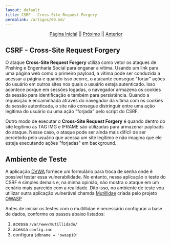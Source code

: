 ```yaml
---
layout: default
title: CSRF - Cross-Site Request Forgery
permalink: /artigos/09.md/
---
```

  
<p align="center">
 <a href="https://carineconstantino.github.io/cybersecurity/">Página Inicial</a>
 || 
 <a href="https://carineconstantino.github.io/cybersecurity/">Próximo</a>  
 || 
 <a href="https://carineconstantino.github.io/cybersecurity/artigos/08.md">Anterior</a>   
</p>

## CSRF - Cross-Site Request Forgery

O ataque **Cross-Site Request Forgery** utiliza como vetor os ataques de Phshing e Engenharia Social para enganar a vítima. Usando um link para uma página web como o primeiro payload, a vítima pode ser conduzida a acessar a página e quando isso ocorre, o atacante consegue "forjar" ações do usuário em outros sites nos quais o usuário esteja autenticado. Isso acontece porque em sessões logadas, o navegador armazena os cookies da sessão para identificação e também para persistência. Quando a requisição é encaminhada através do navegador da vítima com os cookies da sessão autenticada, o site não consegue distringuir entre uma ação legítima do usuário ou uma ação "forjada" pelo script do CSRF. 

Outro modo de executar o **Cross-Site Request Forgery** é quando dentro do site legítimo as TAG IMG e IFRAME são utilizadas para armazenar payloads do ataque. Nesse caso, o ataque pode ser ainda mais difícil de ser percebido pelo usuário que acessa um site legítimo e não imagina que ele esteja executando ações "forjadas" em background. 

## Ambiente de Teste

A aplicação [DVWA](http://www.dvwa.co.uk) fornece um formulário para troca de senha onde é possível testar essa vulnerabilidade. No entanto, nessa aplicação o teste do CSRF é simples demais e, na minha opinião, não mostra o ataque em um cenário mais parecido com a realidade. Dito isso, no ambiente de teste vou utilizar outra aplicação vulnerável chamda [Mutillidae](https://github.com/webpwnized/mutillidae) criada pelo projeto [OWASP](https://owasp.org)

Antes de iniciar os testes com o multillidae é necessário configurar a base de dados, conforme os passos abaixo listados: 

1. acessa ```/var/www/mutillidade/```
2. acessa ```config.inc```
3. configura ```$dbname = 'owasp10'```




